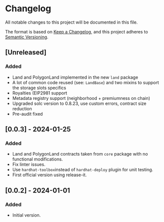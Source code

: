 # Changelog

All notable changes to this project will be documented in this file.

The format is based on [Keep a Changelog](https://keepachangelog.com/en/1.0.0/),
and this project adheres to
[Semantic Versioning](https://semver.org/spec/v2.0.0.html).

## [Unreleased]

### Added

- Land and PolygonLand implemented in the new `land` package
- A lot of common code reused (see: `LandBase`) and two mixins to support the
  storage slots specifics
- Royalties (EIP2981 support
- Metadata registry support (neighborhood + premiumness on chain)
- Upgraded solc version to 0.8.23, use custom errors, contract size reduction
- Pre-audit fixed

## [0.0.3] - 2024-01-25

### Added

- Land and PolygonLand contracts taken from `core` package with no functional
  modifications.
- Fix linter issues.
- Use `hardhat-toolbox`instead of `hardhat-deploy` plugin for unit testing.
- First official version using release-it.

## [0.0.2] - 2024-01-01

### Added

- Initial version.
